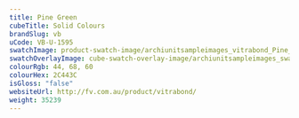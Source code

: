 ```yaml
---
title: Pine Green
cubeTitle: Solid Colours
brandSlug: vb
uCode: VB-U-1595
swatchImage: product-swatch-image/archiunitsampleimages_vitrabond_Pine_Green.jpg
swatchOverlayImage: cube-swatch-overlay-image/archiunitsampleimages_swatch-overlay_vitrabond.png
colourRgb: 44, 68, 60
colourHex: 2C443C
isGloss: "false"
websiteUrl: http://fv.com.au/product/vitrabond/
weight: 35239
---
```

